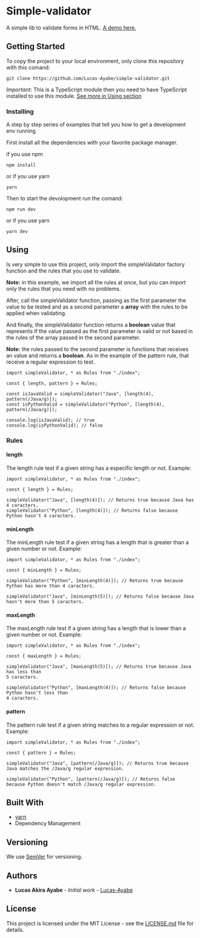 # Simple-validator

A simple lib to validate forms in HTML. [A demo here.](https://simple-validator.netlify.app/)

## Getting Started

To copy the project to your local environment, only clone this repository with this comand:

```
git clone https://github.com/Lucas-Ayabe/simple-validator.git
```

_Important_: This is a TypeScript module then you need to have TypeScript installed to
use this module. [See more in Using section](##Using)

### Installing

A step by step series of examples that tell you how to get a development env running

First install all the dependencies with your favorite package manager.

if you use npm

```
npm install
```

or if you use yarn

```
yarn
```

Then to start the devolopment run the comand:

```
npm run dev
```

or if you use yarn

```
yarn dev
```

## Using

Is very simple to use this project, only import the simpleValidator factory function and
the rules that you use to validate.

**Note:** in this example, we import all the rules at once, but you can import only
the rules that you need with no problems.

After, call the simpleValidator function, passing as the first parameter the value to be tested and as a second parameter a **array** with the rules to be applied when validating.

And finally, the simpleValidator function returns a **boolean** value that represents if
the value passed as the first parameter is valid or not based in the rules of the array
passed in the second parameter.

**Note:** the rules passed to the second parameter is functions that receives an value and
returns a **boolean**. As in the example of the pattern rule, that receive a regular expression
to test.

```
import simpleValidator, * as Rules from "./index";

const { length, pattern } = Rules;

const isJavaValid = simpleValidator("Java", [length(4), pattern(/Java/g)]);
const isPythonValid = simpleValidator("Python", [length(4), pattern(/Java/g)]);

console.log(isJavaValid); // true
console.log(isPythonValid); // false
```

### Rules

#### length

The length rule test if a given string has a especific length or not. Example:

```
import simpleValidator, * as Rules from "./index";

const { length } = Rules;

simpleValidator("Java", [length(4)]); // Returns true because Java has 4 caracters.
simpleValidator("Python", [length(4)]); // Returns false because Python hasn't 4 caracters.
```

#### minLength

The minLength rule test if a given string has a length that is greater than a given
number or not. Example:

```
import simpleValidator, * as Rules from "./index";

const { minLength } = Rules;

simpleValidator("Python", [minLength(4)]); // Returns true because Python has more than 4 caracters.

simpleValidator("Java", [minLength(5)]); // Returns false because Java hasn't more than 5 caracters.
```

#### maxLength

The maxLength rule test if a given string has a length that is lower than a given
number or not. Example:

```
import simpleValidator, * as Rules from "./index";

const { maxLength } = Rules;

simpleValidator("Java", [maxLength(5)]); // Returns true because Java has less than
5 caracters.

simpleValidator("Python", [maxLength(4)]); // Returns false because Python hasn't less than
4 caracters.
```

#### pattern

The pattern rule test if a given string matches to a regular expression or not. Example:

```
import simpleValidator, * as Rules from "./index";

const { pattern } = Rules;

simpleValidator("Java", [pattern(/Java/g)]); // Returns true because Java matches the /Java/g regular expression.

simpleValidator("Python", [pattern(/Java/g)]); // Returns false because Python doesn't match /Java/g regular expression.
```

<!-- ## Running the tests

Explain how to run the automated tests for this system

### Break down into end to end tests

Explain what these tests test and why
`Give an example`

### And coding style tests

Explain what these tests test and why `Give an example` -->

## Built With

- [yarn](https://yarnpkg.com/)
- Dependency Management

## Versioning

We use [SemVer](http://semver.org/) for versioning.

## Authors

- **Lucas Akira Ayabe** - _Initial work_ - [Lucas-Ayabe](https://github.com/Lucas-Ayabe)

## License

This project is licensed under the MIT License - see the [LICENSE.md](LICENSE) file
for details.

